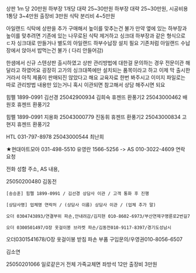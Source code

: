 상판 1m 당 20만원
하부장 1개당 대략 25~30만원
하부장 대략 25~30만원, 시공비용 1통당 3~4만원 출장비 3만원
식탁 분리비 4~5만원



아일랜드 식탁에 상판을 추가 구매해서 높이를 맞추는건 불가
만약 옆에 있는 하부장과 높이를 맞추려면 
기존에 있는 나무로된 식탁 제거하고 싱크대 하부장과 같은 형식으로
ㄷ자 싱크대로 만들거나 별도의 아일랜드 하부수납장 설치 필요
기존처럼 아일랜드 수납장에서 앉아서 밥먹는건 불가 ( 다리 안들어감)


한샘에서 신규 스텐상판 출시하였고
상판 관리방법에 대한걸 문의하는 경우 전문이관 해달라고 하였어요
굉장히 고가의 싱크대쪽에만 설치되는 품목이라고 하고 
이제 막 출시한거라서 아직 제품이 판매되진 않았다고 해요
교육자료 한번 봐주시고 이미지 파일로는 따로 관리방법 내용만 있는거니
혹시 이관되면 참고해서 상담 해주시면 되요



힘펠 1899-0991 김선경 
25042900934 김희숙 휴젠뜨 환풍기2
25043000462 배원호 휴젠뜨 환풍기2

힘펠 1899-0991  지용화
25043000779 진동휘 휴젠뜨 환풍기2
25043000834 고현지 휴젠뜨 환풍기2

HTL 031-797-8978
25043000544 최난희

★현대아트모아 031-498-5510 유영란  1566-5256 -> AS 010-3022-4609 연락 요청

전화 성함 주소, AS 내용, 

25050200480 김동전

```
[송승훈] 힘펠 1899-0991 / 김선경 상담사 이관 / 고객 통화 후 진행
```
```
[상담사명] 업체명 연락처 / (상담사 이름) 상담사 이관 / (업체 추가 말)
```

```
오더 0304743893/연결부위 파손,안내려감/김지현 010-8602-6973/부산연제구명륜로2번길7
```

```
오더 0300501497/O장 옷걸이봉 브라켓 파손/김동전010-9117-8397/경기도성남시
```

오더0301541678/O장 옷걸이봉 받침 파손 부품 구입문의/우영권010-8056-6507

김소연


25050201066
일로같은거 전체 가죽교체면 좌방석 12만 출장비 3만원